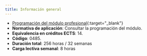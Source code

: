 ```yaml
---
title: Información general
---
```


- [Programación del módulo profesional](assets/INF-1DAW-PRO-C25-26.pdf){:target="_blank"}
- **Normativa de aplicación**: Consultar la programación del módulo.
- **Equivalencia en créditos ECTS**: 14.
- **Código**: 0485.
- **Duración total**: 256 horas / 32 semanas
- **Carga lectiva semanal**: 8 horas
